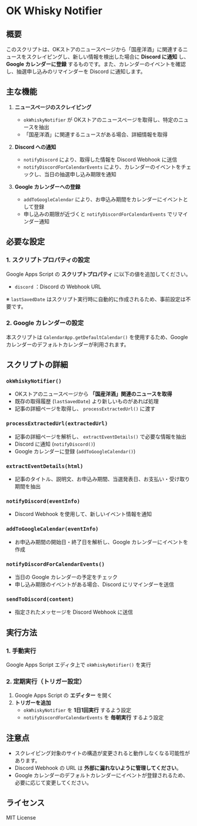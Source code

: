 # OK Whisky Notifier

## 概要

このスクリプトは、OKストアのニュースページから「国産洋酒」に関連するニュースをスクレイピングし、新しい情報を検出した場合に **Discord に通知** し、 **Google カレンダーに登録** するものです。また、カレンダーのイベントを確認し、抽選申し込みのリマインダーを Discord に通知します。

## 主な機能

1. **ニュースページのスクレイピング**

   - `okWhiskyNotifier` が OKストアのニュースページを取得し、特定のニュースを抽出
   - 「国産洋酒」に関連するニュースがある場合、詳細情報を取得

2. **Discord への通知**

   - `notifyDiscord` により、取得した情報を Discord Webhook に送信
   - `notifyDiscordForCalendarEvents` により、カレンダーのイベントをチェックし、当日の抽選申し込み期限を通知

3. **Google カレンダーへの登録**

   - `addToGoogleCalendar` により、お申込み期間をカレンダーにイベントとして登録
   - 申し込みの期限が近づくと `notifyDiscordForCalendarEvents` でリマインダー通知

## 必要な設定

### **1. スクリプトプロパティの設定**

Google Apps Script の **スクリプトプロパティ** に以下の値を追加してください。

- `discord` ：Discord の Webhook URL

※ `lastSavedDate` はスクリプト実行時に自動的に作成されるため、事前設定は不要です。

### **2. Google カレンダーの設定**

本スクリプトは `CalendarApp.getDefaultCalendar()` を使用するため、Google カレンダーのデフォルトカレンダーが利用されます。

## スクリプトの詳細

### `okWhiskyNotifier()`

- OKストアのニュースページから **「国産洋酒」関連のニュースを取得**
- 既存の取得履歴 (`lastSavedDate`) より新しいものがあれば処理
- 記事の詳細ページを取得し、 `processExtractedUrl()` に渡す

### `processExtractedUrl(extractedUrl)`

- 記事の詳細ページを解析し、 `extractEventDetails()` で必要な情報を抽出
- Discord に通知 (`notifyDiscord()`)
- Google カレンダーに登録 (`addToGoogleCalendar()`)

### `extractEventDetails(html)`

- 記事のタイトル、説明文、お申込み期間、当選発表日、お支払い・受け取り期間を抽出

### `notifyDiscord(eventInfo)`

- Discord Webhook を使用して、新しいイベント情報を通知

### `addToGoogleCalendar(eventInfo)`

- お申込み期間の開始日・終了日を解析し、Google カレンダーにイベントを作成

### `notifyDiscordForCalendarEvents()`

- 当日の Google カレンダーの予定をチェック
- 申し込み期限のイベントがある場合、Discord にリマインダーを送信

### `sendToDiscord(content)`

- 指定されたメッセージを Discord Webhook に送信

## 実行方法

### 1. 手動実行

Google Apps Script エディタ上で `okWhiskyNotifier()` を実行

### 2. 定期実行（トリガー設定）

1. Google Apps Script の **エディター** を開く
2. **トリガーを追加**
   - `okWhiskyNotifier` を **1日1回実行** するよう設定
   - `notifyDiscordForCalendarEvents` を **毎朝実行** するよう設定

## 注意点

- スクレイピング対象のサイトの構造が変更されると動作しなくなる可能性があります。
- Discord Webhook の URL は **外部に漏れないように管理してください**。
- Google カレンダーのデフォルトカレンダーにイベントが登録されるため、必要に応じて変更してください。

## ライセンス

MIT License

